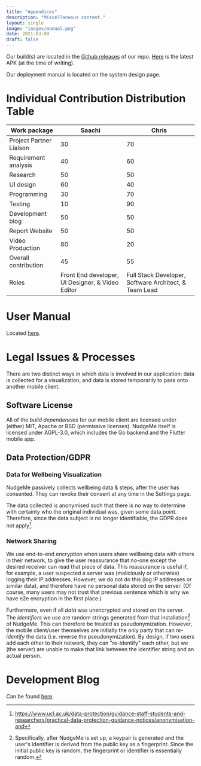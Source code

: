 ```yaml
---
title: "Appendices"
description: "Miscellaneous content."
layout: single
image: "images/manual.png"
date: 2021-03-09
draft: false
---
```


Our build(s) are located in the [Github releases](https://github.com/UCLComputerScience/COMP0016_2020_21_Team26/releases)
of our repo. [Here](https://github.com/UCLComputerScience/COMP0016_2020_21_Team26/releases/download/v1.4.4/app-release.apk)
is the latest APK (at the time of writing). 

Our deployment manual is located on the system design page.

# Individual Contribution Distribution Table

| Work package            | Saachi                                           | Chris                                                 |
|-------------------------|--------------------------------------------------|-------------------------------------------------------|
| Project Partner Liaison | 30                                               | 70                                                    |
| Requirement analysis    | 40                                               | 60                                                    |
| Research                | 50                                               | 50                                                    |
| UI design               | 60                                               | 40                                                    |
| Programming             | 30                                               | 70                                                    |
| Testing                 | 10                                               | 90                                                    |
| Development blog        | 50                                               | 50                                                    |
| Report Website          | 50                                               | 50                                                    |
| Video Production        | 80                                               | 20                                                    |
| Overall contribution    | 45                                               | 55                                                    |
| Roles                   | Front End developer, UI Designer, & Video Editor | Full Stack Developer, Software Architect, & Team Lead |

# User Manual

Located [here](https://uclcomputerscience.github.io/COMP0016_2020_21_Team26/pdfs/usermanual.pdf).

# Legal Issues & Processes

There are two distinct ways in which data is involved in our application:
data is collected for a visualization, and data is stored temporarily to pass
onto another mobile client.

## Software License

All of the *build dependencies* for our mobile client are licensed
under (either) MIT, Apache or BSD (permissive licenses).
NudgeMe itself is licensed under AGPL-3.0, which includes the Go backend
and the Flutter mobile app.

## Data Protection/GDPR

### Data for Wellbeing Visualization

NudgeMe passively collects wellbeing data & steps, after the user has consented.
They can revoke their consent at any time in the Settings page.

The data collected is anonymised such that there is no way to determine with
certainty who the original individual was, given some data point.
Therefore, since the data subject is no longer identifiable, the GDPR
does not apply[^data].

[^data]: https://www.ucl.ac.uk/data-protection/guidance-staff-students-and-researchers/practical-data-protection-guidance-notices/anonymisation-and

### Network Sharing

We use end-to-end encryption when users share wellbeing data with others
in their network, to give the user reassurance that no-one except the desired
receiver can read that piece of data.
This reassurance is useful if, for example, a user suspected a server was 
(maliciously or otherwise) logging their IP addresses.
However, we do not do this (log IP addresses or similar data), and therefore have no 
personal data stored on the server. (Of course, many users may not trust that previous
sentence which is why we have e2e encryption in the first place.)

Furthermore, even if all *data* was unencrypted and stored on the server. The
*identifiers* we use are random strings generated from that installation[^fingerprint] of
NudgeMe. This can therefore be treated as pseudonymization.
However, the mobile client/user themselves are initially the only party that can *re-identify*
the data (i.e. reverse the pseudonymization). By design, if two users add each other
to their network, they can "re-identify" each other, but we (the server) are unable 
to make that link between the identifier string and an actual person.

[^fingerprint]: Specifically, after NudgeMe is set up, a keypair is generated
                and the user's identifier is derived from the public key
                as a fingerprint. Since the initial public key is random,
                the fingerprint or identifier is essentially random.

# Development Blog

Can be found [here](https://uclcomputerscience.github.io/COMP0016_2020_21_Team26/).
